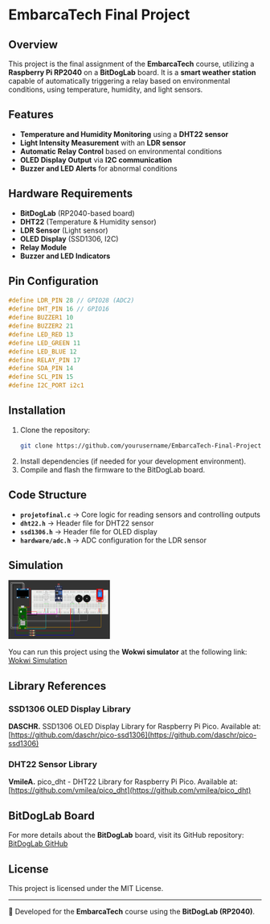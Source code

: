 # EmbarcaTech Final Project

## Overview
This project is the final assignment of the **EmbarcaTech** course, utilizing a **Raspberry Pi RP2040** on a **BitDogLab** board. It is a **smart weather station** capable of automatically triggering a relay based on environmental conditions, using temperature, humidity, and light sensors.

## Features
- **Temperature and Humidity Monitoring** using a **DHT22 sensor**
- **Light Intensity Measurement** with an **LDR sensor**
- **Automatic Relay Control** based on environmental conditions
- **OLED Display Output** via **I2C communication**
- **Buzzer and LED Alerts** for abnormal conditions

## Hardware Requirements
- **BitDogLab** (RP2040-based board)
- **DHT22** (Temperature & Humidity sensor)
- **LDR Sensor** (Light sensor)
- **OLED Display** (SSD1306, I2C)
- **Relay Module**
- **Buzzer and LED Indicators**

## Pin Configuration
```c
#define LDR_PIN 28 // GPIO28 (ADC2)
#define DHT_PIN 16 // GPIO16
#define BUZZER1 10
#define BUZZER2 21
#define LED_RED 13
#define LED_GREEN 11
#define LED_BLUE 12
#define RELAY_PIN 17
#define SDA_PIN 14
#define SCL_PIN 15
#define I2C_PORT i2c1
```

## Installation
1. Clone the repository:
   ```sh
   git clone https://github.com/yourusername/EmbarcaTech-Final-Project.git
   ```
2. Install dependencies (if needed for your development environment).
3. Compile and flash the firmware to the BitDogLab board.

## Code Structure
- **`projetofinal.c`** → Core logic for reading sensors and controlling outputs
- **`dht22.h`** → Header file for DHT22 sensor
- **`ssd1306.h`** → Header file for OLED display
- **`hardware/adc.h`** → ADC configuration for the LDR sensor

## Simulation

<img src="https://github.com/mauriceliocb/EmbarcaTech-WeatherStation/blob/main/schematic_wokwi.png" width=40% height=40%>

You can run this project using the **Wokwi simulator** at the following link:
[Wokwi Simulation](https://wokwi.com/projects/421373840735077377)

## Library References
### SSD1306 OLED Display Library
**DASCHR.** SSD1306 OLED Display Library for Raspberry Pi Pico. Available at:  
[https://github.com/daschr/pico-ssd1306](https://github.com/daschr/pico-ssd1306)

### DHT22 Sensor Library
**VmileA.** pico_dht - DHT22 Library for Raspberry Pi Pico. Available at:  
[https://github.com/vmilea/pico_dht](https://github.com/vmilea/pico_dht)

## BitDogLab Board
For more details about the **BitDogLab** board, visit its GitHub repository:
[BitDogLab GitHub](https://github.com/BitDogLab/BitDogLab)

## License
This project is licensed under the MIT License.

---

🚀 Developed for the **EmbarcaTech** course using the **BitDogLab (RP2040)**.
